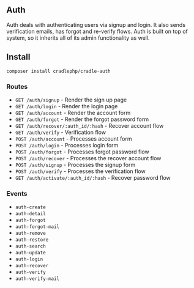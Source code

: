 ## Auth

Auth deals with authenticating users via signup and login. It also sends
verification emails, has forgot and re-verify flows. Auth is built on top of
system, so it inherits all of its admin functionality as well.

## Install

```
composer install cradlephp/cradle-auth
```

### Routes

 - `GET /auth/signup` - Render the sign up page
 - `GET /auth/login` - Render the login page
 - `GET /auth/account` - Render the account form
 - `GET /auth/forgot` - Render the forgot password form
 - `GET /auth/recover/:auth_id/:hash` - Recover account flow
 - `GET /auth/verify` - Verification flow
 - `POST /auth/account` - Processes account form
 - `POST /auth/login` - Processes login form
 - `POST /auth/forgot` - Processes forgot password flow
 - `POST /auth/recover` - Processes the recover account flow
 - `POST /auth/signup` - Processes the signup form
 - `POST /auth/verify` - Processes the verification flow
 - `GET /auth/activate/:auth_id/:hash` - Recover password flow


### Events

 - `auth-create`
 - `auth-detail`
 - `auth-forgot`
 - `auth-forgot-mail`
 - `auth-remove`
 - `auth-restore`
 - `auth-search`
 - `auth-update`
 - `auth-login`
 - `auth-recover`
 - `auth-verify`
 - `auth-verify-mail`

